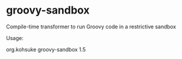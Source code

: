 groovy-sandbox
==============

Compile-time transformer to run Groovy code in a restrictive sandbox 


Usage:

  <depdendency>
    <groupId>org.kohsuke</groupId>
    <artifactId>groovy-sandbox</artifactId>
    <version>1.5</version>
  </dependency>
